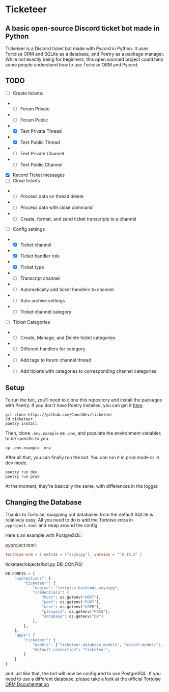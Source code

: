 # Ticketeer
## A basic open-source Discord ticket bot made in Python

Ticketeer is a Discord ticket bot made with Pycord in Python. It uses Tortoise ORM and SQLite as a database, and Poetry as a package manager. While not exactly being for beginners, this open sourced project could help some people understand how to use Tortoise ORM and Pycord.

## TODO
- [ ] Create tickets:
- - [ ] Forum Private
- - [ ] Forum Public
- - [x] Text Private Thread
- - [x] Text Public Thread
- - [ ] Text Private Channel
- - [ ] Text Public Channel
- [x] Record Ticket messages
- [ ] Close tickets
- - [ ] Process data on thread delete
- - [ ] Process data with close command
- - [ ] Create, format, and send ticket transcripts to a channel
- [ ] Config settings
- - [x] Ticket channel
- - [x] Ticket handler role
- - [x] Ticket type
- - [ ] Transcript channel
- - [ ] Automatically add ticket handlers to channel
- - [ ] Auto archive settings
- - [ ] Ticket channel category
- [ ] Ticket Categories
- - [ ] Create, Manage, and Delete ticket categories
- - [ ] Different handlers for category
- - [ ] Add tags to forum channel thread
- - [ ] Add tickets with categories to corresponding channel categories

## Setup

To run the bot, you'll need to clone this repository and install the packages with Poetry. If you don't have Poetry installed, you can get it [here](https://python-poetry.org/).

```
git clone https://github.com/ConchDev/ticketeer
cd ticketeer
poetry install
```

Then, clone `.env.example` as `.env`, and populate the environment variables to be specific to you.
```
cp .env.example .env
```

After all that, you can finally run the bot. 
You can run it in prod mode or in dev mode.
```
poetry run dev
poetry run prod
```
At the moment, they're basically the same, with differences in the logger.

## Changing the Database

Thanks to Tortoise, swapping out databases from the default SQLite is relatively easy.
All you need to do is add the Tortoise extra in `pyproject.toml` and swap around the config.

Here's an example with PostgreSQL:

pyproject.toml:
```toml
tortoise-orm = { extras = ["asyncpg"], version = "^0.19.2" }
```

ticketeer/objects/bot.py DB_CONFIG:
```py
DB_CONFIG = {
    "connections": {
        "ticketeer": {
            "engine": "tortoise.backends.asyncpg",
            "credentials": {
                "host": os.getenv("HOST"),
                "port": os.getenv("PORT"),
                "user": os.getenv("USER"),
                "password": os.getenv("PASS"),
                "database": os.getenv("DB")
            },
        },
    },
    "apps": {
        "ticketeer": {
            "models": ["ticketeer.database.models", "aerich.models"],
            "default_connection": "ticketeer",
        }
    }
}
```

and just like that, the bot will now be configured to use PostgreSQL. If you need to use a different database, please take a look at the official [Tortoise ORM Documentation](https://tortoise.github.io/#pluggable-database-backends)